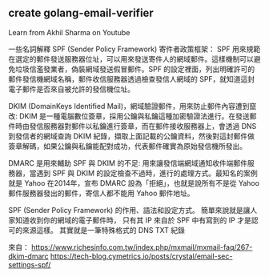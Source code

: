 ## create golang-email-verifier

Learn from Akhil Sharma on Youtube

一些名詞解釋
SPF (Sender Policy Framework) 寄件者政策框架：
SPF 用來規範在選定的郵件發送服務器位址，可以用來發送寄件人的網域郵件。這樣機制可以避免垃圾信濫發業者，偽裝網域發送假冒郵件。SPF 的設定裡面，列出明確許可的郵件發信機網域名稱，郵件收信服務器透過檢查發信人網域的 SPF，就知道這封電子郵件是否來自被允許的發信機位址。

DKIM (DomainKeys Identified Mail)，網域驗證郵件，用來防止郵件內容遭到竄改:
DKIM 是一種電腦數位簽章，採用公鑰與私鑰這種加密驗證法進行。在發送郵件時由發信服務器對郵件以私鑰進行簽章，而在郵件接收服務器上，會透過 DNS 到發信者的網域查詢 DKIM 紀錄，擷取上面記載的公鑰資料，然後對這封郵件做簽章解碼，如果公鑰與私鑰能配對成功，代表郵件確實為原始發信機所發出。

DMARC 是用來輔助 SPF 與 DKIM 的不足:
用來讓發信端網域通知收件端郵件服務器，當遇到 SPF 與 DKIM 的設定檢查不過時，進行的處理方式。最知名的案例就是 Yahoo 在2014年，宣布 DMARC 設為「拒絕」，也就是說所有不是從 Yahoo 郵件服務器發出的郵件，寄信人都不能用 Yahoo 郵件地址。

SPF (Sender Policy Framework) 的作用、語法和設定方式。 簡單來說就是讓人家知道收到你的網域的電子郵件時， 只有其 IP 來自於 SPF 中有寫到的 IP 才是認可的來源這樣。 其實就是一筆特殊格式的 DNS TXT 紀錄

來自：
https://www.richesinfo.com.tw/index.php/mxmail/mxmail-faq/267-dkim-dmarc
https://tech-blog.cymetrics.io/posts/crystal/email-sec-settings-spf/
